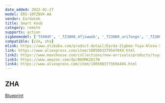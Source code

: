 ```yaml
---
date_added: 2022-01-27
model: ERS-10TZBVK-AA
vendor: Eardatek
title: Smart Knob
category: remote
supports: action
zigbeemodel: ['TS004F', '_TZ3000_4fjiwweb', '_TZ3000_uri7ongn', '_TZ3000_ixla93vd', '_TZ3000_qja6nq5z', '_TZ3000_csflgqj2']
compatible: [z2m, zha]
mlink: https://www.alibaba.com/product-detail/Earda-Zigbee-Tuya-Alexa-Smartphone-Remote_1600325270928.html
link: https://www.aliexpress.com/item/1005003379547049.html
link2: https://www.moeshouse.com/collections/new-arrivals/products/tuya-zigbee-smart-knob-switch-wireless-scene-switch-button-scene-button-controller-battery-powered-automation-scenario
link3: https://www.amazon.com/dp/B09MK2D17W
link4: https://www.aliexpress.com/item/1005003775694484.html
---
```

## ZHA

[Blueprint](https://community.home-assistant.io/t/moes-smart-knob-lights-control/382180/65)


